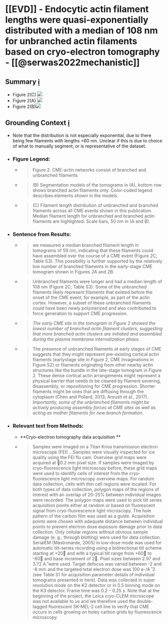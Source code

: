 # [[EVD]] - Endocytic actin filament lengths were quasi-exponentially distributed with a median of 108 nm for unbranched actin filaments based on cryo-electron tomography - [[@serwas2022mechanistic]]
## Summary [ℹ](https://roamresearch.com/#/app/akamatsulab/page/05JoLTkWX)  
  - Figure 2(C) ![](https://firebasestorage.googleapis.com/v0/b/firescript-577a2.appspot.com/o/imgs%2Fapp%2Fakamatsulab%2FrEFLAF3MFK.png?alt=media&token=d1faca5a-6c55-48c7-996d-b877b36abd19)  
  - Figure 2(A) ![](https://firebasestorage.googleapis.com/v0/b/firescript-577a2.appspot.com/o/imgs%2Fapp%2Fakamatsulab%2FoX3kkbgIDx.png?alt=media&token=b2a871d0-cdf0-4844-bd38-2ea77fdfdae3)  
  - Figure 2(B)![](https://firebasestorage.googleapis.com/v0/b/firescript-577a2.appspot.com/o/imgs%2Fapp%2Fakamatsulab%2FW28-hPI7jz.png?alt=media&token=8cc0bb70-bf7a-4d32-95ed-5d9bcdecba86)  

## Grounding Context [ℹ](https://roamresearch.com/#/app/akamatsulab/page/oSV9jmPLG)  
  - Note that the distribution is not especially exponential, due to there being few filaments with lengths <60 nm. Unclear if this is due to choice of what to manually segment, or is representative of the dataset.  
  - ### Figure Legend:  
    - > Figure 2. CME-actin networks consist of branched and unbranched filaments  
    - > (B) Segmentation models of the tomograms in (A), bottom row shows branched actin filaments only. Color-coded legend describes elements shown in the models.   
    - > (C) Filament length distribution of unbranched and branched filaments across all CME events shown in this publication. Median filament length for unbranched and branched actin filaments are highlighted. Scale bars, 50 nm in (A and B).  
  - ### Sentence from Results:  
    - > we measured a median branched filament length in tomograms of 59 nm, indicating that these filaments could have assembled over the course of a CME event (Figure 2C; Table S3). This possibility is further supported by the relatively low number of branched filaments in the early-stage CME tomogram shown in Figures 2A and 2B.  
    - > Unbranched filaments were longer and had a median length of 108 nm (Figure 2C; Table S3). Some of the unbranched filaments likely represent filaments that existed before the onset of the CME event, for example, as part of the actin cortex. However, a subset of these unbranched filaments could have been newly polymerized and also contributed to force generation to support CME progression.  
    - > _The early CME site in the tomogram in Figure 2 showed the lowest number of branched actin filament clusters, suggesting that more branched actin clusters are initiated and assembled during the plasma membrane internalization phase._  
    - > The presence of unbranched filaments at early stages of CME suggests that they might represent pre-existing cortical actin filaments (earlystage site in Figure 2, CME invaginations in Figure S2) or filaments originating from other nearby actin structures like the bundle in the late-stage tomogram in Figure 2. These dense cortical actin arrangements might represent a physical barrier that needs to be cleared by filament severing, disassembly, or repositioning for CME progression. Shorter filaments might be ones that are diffusing through the cytoplasm (Chen and Pollard, 2013; Aroush et al., 2017). _Importantly, some of the unbranched filaments might be actively producing assembly forces at CME sites as well as acting as mother filaments for new branch formation._  
  - ### Relevant text from Methods:  
    - **Cryo-electron tomography data acquisition **  
    - > Samples were imaged on a Titan Krios transmission electron microscope (FEI) ...Samples were visually inspected for ice quality using the FEI flu cam. Overview grid maps were acquired at 0.2 mm pixel size. If samples were imaged by cryo-fluorescence light microscopy before, these grid maps were used to identify cells of interest from the cryo-fluorescence light microscopy overview maps. For random data collection, cells with thin cell regions were located. For both types of data collection, polygon maps of the regions of interest with an overlap of 20-25% between individual images were recorded. The polygon maps were used to pick tilt series acquisition points either at random or based on fluorescent signal from cryo-fluorescence light microscopy. The hole pattern of the carbon film was used as a guide. Acquisition points were chosen with adequate distance between individual points to prevent electron dose exposure damage prior to data collection. Only cellular regions without obvious sample damage (e. g., through blotting) were used for data collection. SerialEM (Mastronarde, 2005) in low-dose mode was used for automatic tilt-series recording using a bidirectional tilt scheme starting at +20 and with a typical tilt range from +60 to -60 and base increment of 2. Pixel sizes between 2.97 and 3.72 A ̊ were used. Target defocus was varied between -2 and -8 mm and the targeted total electron dose was 100 e-/A ̊ 2 (see Table S1 for acquisition parameter details of individual tomograms presented in here). Data was collected in super resolution mode on the K2 detector or in 0.5 binning mode on the K3 detector. Frame time was 0.2 – 0.25 s. Note that at the beginning of the project, the Leica cryo-CLEM microscope was not available to us and we therefore used the double-tagged fluorescent SK-MEL-2 cell line to verify that CME occurs in cells growing on holey carbon grids by fluorescence microscopy.  
